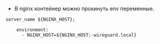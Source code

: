 - В nginx контейнер можно прокинуть env переменные.
```/etc/nginx/template/service_conf_template
server_name ${NGINX_HOST};
```

``` docker-compose
    environment:
      - NGINX_HOST=${NGINX_HOST:-wireguard.local}
```
